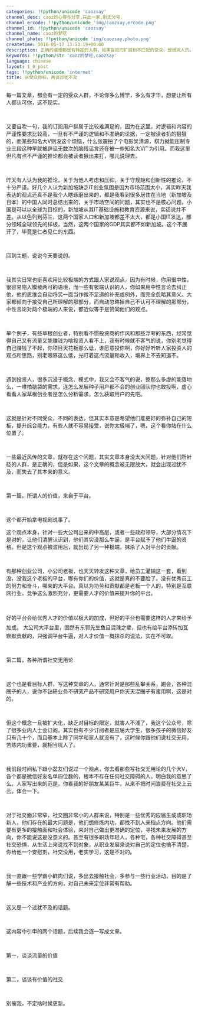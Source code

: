 ```yaml
---
categories: !!python/unicode 'caozsay'
channel_desc: caoz的心得与分享,只此一家,别无分号.
channel_ercode: !!python/unicode 'img/caozsay.ercode.png'
channel_id: !!python/unicode 'caozsay'
channel_name: caoz的梦呓
channel_photo: !!python/unicode 'img/caozsay.photo.png'
createtime: 2016-05-17 13:53:19+00:00
description: 正确的道理都是有特定的人群，如果盲目的扩展到不匹配的受众，是很坑人的。
keywords: !!python/str 'caoz的梦呓,caozsay'
language: chinese
layout: 1_0_post
tags: !!python/unicode 'internet'
title: 从受众目标，再谈过犹不及
---
```

<div class="rich_media_content" id="js_content">
<p>
         每一篇文章，都会有一定的受众人群，不论你多么博学，多么有才华，想要让所有人都认可你，这不现实。
        </p>
<p>
<br/>
</p>
<p>
         又要自吹一句，我的订阅用户群属于比较难满足的，因为在这里，对逻辑和内容的严谨性要求比较高，一旦有不严谨的逻辑和不准确的论据，一定被读者扒的狠狠的，而某些知名大V则没这个烦恼，什么张震拍了个电影吴清源，棋力就能压制专业三段这种早就被辟谣无数次的脑残谣言还在被一些知名大V广为引用。而我这里但凡有点不严谨的推论都会被读者揪出来打，哪儿说理去。
        </p>
<p>
<br/>
</p>
<p>
         昨天有人认为我的推论，关于为他人考虑和压抑，关于守规矩和创新性的推论，不十分严谨。好几个人认为新加坡缺乏IT创业氛围是因为市场范围太小，其实昨天我表达的观点还真不是我个人瞎琢磨出来的，都是我看到很多居住在当地（新加坡及日本）的中国人同时总结出来的，关于市场空间的问题，其实也不是核心问题，小国是可以以全球为目标的，新加坡从其IT基础设施和教育资源来说，实话说并不差。从以色列到芬兰，这两个国家人口和新加坡都差不太大，都是小国IT发达，部分领域全球领先的样板，当然，这两个国家的GDP其实都不如新加坡。这个不展开了，毕竟是仁者见仁的东西。
        </p>
<p>
<br/>
</p>
<p>
         回到主题，说说今天要说的。
        </p>
<p>
<br/>
</p>
<p>
         我其实日常也挺喜欢用比较极端的方式跟人家说观点，因为有时候，你用很中性，很容易陷入模棱两可的语境，而一些有极端认识的人，你如果用中性言论去纠正他，他的思维会自动将另一面当作微不足道的补充或例外，而完全忽略其意义。大家都倾向于接受自己所理解的那部分，而自动忽略掉自己不认可不理解的那部分，中性言论对两个极端的人来说，都近似等于是赞同他们的观点。
        </p>
<p>
<br/>
</p>
<p>
         举个例子，有些草根创业者，特别看不惯投资商的作风和那些浮夸的东西，经常觉得自己又有流量又能赚钱为啥投资人看不上，我有时候就不客气的说，你别老觉得自己赚钱了不起，你项目天花板那么低，谁愿意投你啊，你好好听听人家投资人的观点和思路，别老眼界这么低，光盯着这点流量和收入，境界上不去知道不。
        </p>
<p>
<br/>
</p>
<p>
         遇到投资人，很多沉浸于概念、模式中，我又会不客气的说，整那么多虚的能落地么，一堆拍脑袋的需求，连怎么发展种子用户都不会的创业团队你也敢投啊，虚心看看人家草根创业者是怎么分析需求，怎么获取用户的先吧。
        </p>
<p>
<br/>
</p>
<p>
         这就是针对不同受众，不同的表达，但其实本意是希望他们能更好的弥补自己的短板，提升综合能力。有些人就不容易接受，说你太极端了，嗯，这个看你站在什么位置了。
        </p>
<p>
<br/>
</p>
<p>
         一些最近风传的文章，就存在这个问题，其实文章本身没太大问题，针对他们所针砭的人群，是正确的，但是如果，这个文章的概念被无限放大，就会出现过犹不及，而失去了其本来的意义。
        </p>
<p>
<br/>
</p>
<p>
         第一篇，所谓人的价值，来自于平台。
        </p>
<p>
<br/>
</p>
<p>
         这个都开始拿电视剧说事了。
        </p>
<p>
         这个观点本身，针对一些大公司出来的中高层，或者一些政府领导，大部分情况下是对的，让他们清醒认识到，他们其实没那么牛逼，是平台赋予了他们牛逼的资格。但是这个观点被滥用后，就出现了另一种极端，抹杀了人对平台的贡献。
        </p>
<p>
<br/>
</p>
<p>
         有那种创业公司，小公司老板，也天天转发这种文章，给员工灌输这一套，看到没，没我这个老板的平台，哪有你们的价值，这就是真的不要脸了。没有优秀员工的努力和奋斗，哪来的大平台。真以为功劳和贡献都是老板一个人的，特别是互联网行业，竞争这么激烈充分，更需要人才的价值来提升你的平台。
        </p>
<p>
<br/>
</p>
<p>
<span style="line-height: 25.6px;">
          好的平台会给优秀人才的价值以极大的加成，但好的平台也需要这样的人才来给予加成。
         </span>
         大公司大平台里，固然有东郭先生鱼目混珠之辈，但也有给平台添砖加瓦默默贡献的，只强调平台牛逼，对人才价值一概抹杀的说法，实在不可取。
        </p>
<p>
<br/>
</p>
<p>
         第二篇，各种所谓社交无用论
        </p>
<p>
<br/>
</p>
<p>
         这个也是看目标人群，写这种文章的人，通常针对是那些乱攀关系，跑会，各种混圈子的人，说你不钻研业务不研究产品不研究用户你天天混圈子有蛋用啊，这是对的。
        </p>
<p>
<br/>
</p>
<p>
         但这个概念一旦被扩大化，缺乏对目标的限定，就害人不浅了，我这个公众号，除了很多业内人士会订阅，其实也有不少订阅者是应届大学生，很多孩子的微信好友只有几十个，而且基本上除了同学和家人就没有了，这时候你跟他们说社交无用，苦练内功重要，就相当坑人了。
        </p>
<p>
<br/>
</p>
<p>
         我前段时间私下跟小盆友们说过一个观点，你去看那些写社交无用论的几个大V，各个都是微信好友名单四位数的，根本不存在任何社交障碍的人，明白我的意思了么。人家写出来的范是，你看我的好朋友某某巨牛，从来不把时间浪费在社交上云云。体会一下。
        </p>
<p>
<br/>
</p>
<p>
         对于社交面非常窄，社交圈非常小的人群来说，特别是一些优秀的应届生或或职场新人，他们存在的最大问题是，他们想修炼内功，都找不到人来指点方向。他们需要有更多的接触面和社会体验，来对自己做出更准确的定位，寻找未来发展的方向，你不能说这是没意义的。甚至有很多职场年轻人，各种宅，各种社交障碍甚至社交恐惧，从生活上来说找不到对象，从职业发展来说对自己的定位也搞不清楚，你给他一个安慰剂，社交没用，老实学习，这是不对的。
        </p>
<p>
<br/>
</p>
<p>
         我一直跟一些学霸小鲜肉们说，多出去接触社会，多参与一些行业活动，目的是了解一些技术和产业的方向，对自己未来定位非常有帮助。
        </p>
<p>
<br/>
</p>
<p>
         这又是一个过犹不及的话题。
        </p>
<p>
<br/>
</p>
<p>
         这内容中引申的两个话题，后续我会逐一写成文章。
        </p>
<p>
<br/>
</p>
<p>
         第一，谈谈流量的价值
        </p>
<p>
<br/>
</p>
<p>
         第二，谈谈有价值的社交
        </p>
<p>
<br/>
</p>
<p>
         别催我，不定啥时候更新。
        </p>
<p>
<br/>
</p>
<p>
<br/>
</p>
<p>
<br/>
</p>
</div>